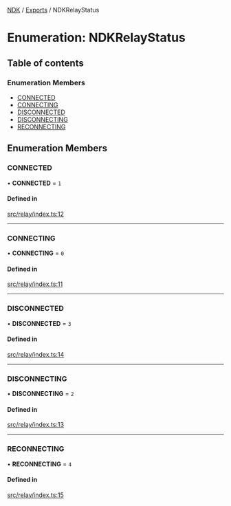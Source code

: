 [NDK](../README.md) / [Exports](../modules.md) / NDKRelayStatus

# Enumeration: NDKRelayStatus

## Table of contents

### Enumeration Members

- [CONNECTED](NDKRelayStatus.md#connected)
- [CONNECTING](NDKRelayStatus.md#connecting)
- [DISCONNECTED](NDKRelayStatus.md#disconnected)
- [DISCONNECTING](NDKRelayStatus.md#disconnecting)
- [RECONNECTING](NDKRelayStatus.md#reconnecting)

## Enumeration Members

### CONNECTED

• **CONNECTED** = ``1``

#### Defined in

[src/relay/index.ts:12](https://github.com/nostr-dev-kit/ndk/blob/db9bb3b/src/relay/index.ts#L12)

___

### CONNECTING

• **CONNECTING** = ``0``

#### Defined in

[src/relay/index.ts:11](https://github.com/nostr-dev-kit/ndk/blob/db9bb3b/src/relay/index.ts#L11)

___

### DISCONNECTED

• **DISCONNECTED** = ``3``

#### Defined in

[src/relay/index.ts:14](https://github.com/nostr-dev-kit/ndk/blob/db9bb3b/src/relay/index.ts#L14)

___

### DISCONNECTING

• **DISCONNECTING** = ``2``

#### Defined in

[src/relay/index.ts:13](https://github.com/nostr-dev-kit/ndk/blob/db9bb3b/src/relay/index.ts#L13)

___

### RECONNECTING

• **RECONNECTING** = ``4``

#### Defined in

[src/relay/index.ts:15](https://github.com/nostr-dev-kit/ndk/blob/db9bb3b/src/relay/index.ts#L15)
